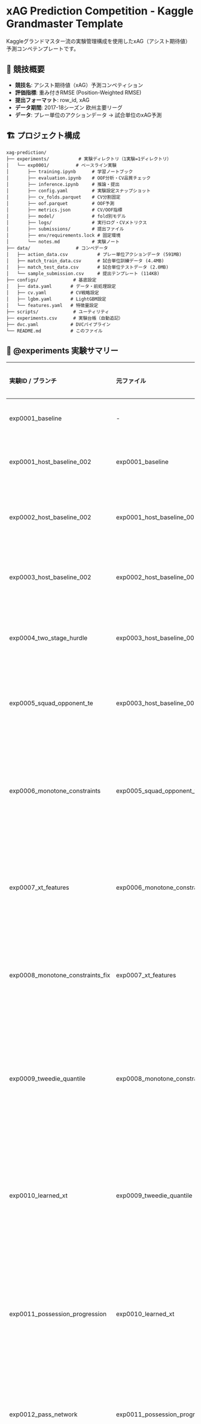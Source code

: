 # xAG Prediction Competition - Kaggle Grandmaster Template

Kaggleグランドマスター流の実験管理構成を使用したxAG（アシスト期待値）予測コンペテンプレートです。

## 🎯 競技概要

- **競技名**: アシスト期待値（xAG）予測コンペティション
- **評価指標**: 重み付きRMSE (Position-Weighted RMSE)
- **提出フォーマット**: row_id, xAG
- **データ期間**: 2017-18シーズン 欧州主要リーグ
- **データ**: プレー単位のアクションデータ → 試合単位のxAG予測

## 🏗️ プロジェクト構成

```
xag-prediction/
├── experiments/           # 実験ディレクトリ（1実験=1ディレクトリ）
│   └── exp0001/          # ベースライン実験
│       ├── training.ipynb      # 学習ノートブック
│       ├── evaluation.ipynb    # OOF分析・CV品質チェック
│       ├── inference.ipynb     # 推論・提出
│       ├── config.yaml         # 実験設定スナップショット
│       ├── cv_folds.parquet    # CV分割固定
│       ├── oof.parquet         # OOF予測
│       ├── metrics.json        # CV/OOF指標
│       ├── model/              # fold別モデル
│       ├── logs/               # 実行ログ・CVメトリクス
│       ├── submissions/        # 提出ファイル
│       ├── env/requirements.lock # 固定環境
│       └── notes.md            # 実験ノート
├── data/                 # コンペデータ
│   ├── action_data.csv           # プレー単位アクションデータ (591MB)
│   ├── match_train_data.csv      # 試合単位訓練データ (4.4MB)
│   ├── match_test_data.csv       # 試合単位テストデータ (2.0MB)
│   └── sample_submission.csv     # 提出テンプレート (114KB)
├── configs/             # 基底設定
│   ├── data.yaml       # データ・前処理設定
│   ├── cv.yaml         # CV戦略設定
│   ├── lgbm.yaml       # LightGBM設定
│   └── features.yaml   # 特徴量設定
├── scripts/             # ユーティリティ
├── experiments.csv      # 実験台帳（自動追記）
├── dvc.yaml            # DVCパイプライン
└── README.md           # このファイル
```

## 🧪 @experiments 実験サマリー

| 実験ID / ブランチ                      | 元ファイル                            | 実施日        | 試したこと                                  | 精度への影響 (CV / LB etc.)                                                       | 結果     | 考察                                                                              | 根拠・スクリーンショット                                                                                    |
| :------------------------------- | :------------------------------- | :--------- | :------------------------------------- | :-------------------------------------------------------------------------- | :----- | :------------------------------------------------------------------------------ | :---------------------------------------------------------------------------------------------- |
| exp0001_baseline                 | -                                | 2025-10-02 | LightGBMベースライン構築                       | CV: 0.246 → 0.231 (−6.1%)                                                   | ✅ 改善   | Optuna調整により過学習が抑制され汎化性能が向上                                                      | `/Users/aritakohei/Library/CloudStorage/Dropbox/スクリーンショットスクリーンショット 2025-10-02 16.08.39.png`     |
| exp0001_host_baseline_002        | exp0001_baseline                 | 2025-10-02 | Optuna調整 (num_leaves=17, lr≈0.0196)    | CV mean: 0.2687 (OOF: 0.2688)                                               | -      | 比較基準となるベースライン。基本特徴量のみでの性能                                                       | `experiments/exp0001/logs/host_baseline_002_metrics.json`                                       |
| exp0002_host_baseline_002        | exp0001_host_baseline_002        | 2025-10-02 | アクション派生特徴量追加 + 時間正規化 + ターゲットエンコーディング   | CV mean: 0.2683 (std 0.0061) / OOF: 0.2684                                  | ✅ 改善   | 選手の行動パターンと時間要素の正規化が予測精度に寄与。わずかな改善(−0.0004)                                      | `experiments/exp0002/logs/host_baseline_002_metrics.json`, `experiments/exp0002/training.ipynb` |
| exp0003_host_baseline_002        | exp0002_host_baseline_002        | 2025-10-02 | プログレッシブ/ディープ指標の集約特徴 + pass→shot拡張      | CV mean: 0.2662 (std 0.0060) / OOF: 0.2663                                  | ✅ 改善   | 攻撃的プレー連鎖の特徴量化が効果的。累積で−0.0025の改善                                                 | `experiments/exp0003/logs/host_baseline_002_metrics.json`, `experiments/exp0003/training.ipynb` |
| exp0004_two_stage_hurdle         | exp0003_host_baseline_002        | 2025-10-02 | xAG>0分類→回帰の2段階LightGBM + 既存特徴群         | CV mean: 0.2889 (std 0.0059) / OOF: 0.2890                                  | ❌ 悪化   | 分類確率の縮小効果で高xAG試合を過小評価。キャリブレーション不足により+0.0227悪化                                   | `experiments/exp0004/logs/host_baseline_002_metrics.json`, `experiments/exp0004/training.ipynb` |
| exp0005_squad_opponent_te        | exp0003_host_baseline_002        | 2025-10-03 | Squad×Opponent交互作用のOOFターゲットエンコーディング追加  | CV mean: 0.2659 (std 0.0061) / OOF: 0.2660                                  | ✅ 改善   | 対戦カード別のxAG傾向を捕捉。exp0003から−0.0003の改善でベストスコア更新                                    | `experiments/exp0005/logs/host_baseline_002_metrics.json`, `experiments/exp0005/training.ipynb` |
| exp0006_monotone_constraints     | exp0005_squad_opponent_te        | 2025-10-03 | LightGBM単調性制約（monotone_constraints）の導入 | CV mean: 0.2657 (std 0.0061) / OOF: 0.2658                                  | ✅ 改善   | 14特徴量に単調増加制約を適用。exp0005から−0.0002改善で**新ベストスコア更新** (0.2657)。過学習抑制とドメイン知識の組み込みが効果的 | `experiments/exp0006/logs/host_baseline_002_metrics.json`, `experiments/exp0006/training.ipynb` |
| exp0007_xt_features              | exp0006_monotone_constraints     | 2025-10-03 | xT (Expected Threat) 特徴量の追加            | CV mean: 0.2653 (std 0.0063) / OOF: 0.2654                                  | ✅ 改善   | ΔxT特徴が攻撃・位置指標を補完し、exp0006から−0.0004で新ベスト更新。fold2で高リフトを確認                         | `experiments/exp0007/logs/host_baseline_002_metrics.json`, `experiments/exp0007/training.ipynb` |
| exp0008_monotone_constraints_fix | exp0007_xt_features              | 2025-10-03 | 単調性制約対象列の整合性と存在チェック                    | CV mean: 0.2649 (std 0.0063) / OOF: 0.2650                                  | ✅ 改善   | 既存制約の列名ズレを修正し、攻撃系特徴量への単調増加制約を適正化。exp0007から−0.0004更新でベスト継続                       | `experiments/exp0008/logs/host_baseline_002_metrics.json`, `experiments/exp0008/training.ipynb` |
| exp0009_tweedie_quantile         | exp0008_monotone_constraints_fix | 2025-10-03 | Tweedie目的 + 分位LGBMブレンド (Isotonic校正含む)  | CV mean: 0.2657 (std 0.0070) / OOF: 0.2657 → 分位ブレンド OOF 0.2657 → 校正後 0.2735 | ❌ 悪化   | Tweedieは右裾重視でも基礎モデル比 +0.0007。分位ブレンドは0.1近傍のバイアス補正狙いも校正で逆に悪化。Tail強調は別の損失設計が必要     | `experiments/exp0009/logs/host_baseline_002_metrics.json`, `experiments/exp0009/training.ipynb` |
| exp0010_learned_xt               | exp0009_tweedie_quantile         | 2025-10-03 | 学習型xT (value iteration) + ΔxT派生集約      | CV mean: 0.2560 (std 0.0060) / OOF: 0.2561                                  | ✅ 大幅改善 | 固定マトリクスxTをMarkov学習値へ置き換え、成功期待値×ΔxT等を選手×試合に集約。fold1で-0.020、平均でも-0.009改善し過去最良を更新  | `experiments/exp0010/logs/host_baseline_002_metrics.json`, `experiments/exp0010/training.ipynb` |
| exp0011_possession_progression   | exp0010_learned_xt               | 2025-10-03 | 学習xT + ポゼッション進行速度/直進性集約                | CV mean: 0.2530 (std 0.0064) / OOF: 0.2530                                  | ✅ 改善   | 学習xTに連動してポゼッション速度・Δx/秒・ファイナルサード到達ステップ等を追加。fold1で-0.0027、平均で-0.003改善と過去最良を更新     | `experiments/exp0011/logs/host_baseline_002_metrics.json`, `experiments/exp0011/training.ipynb` |
| exp0012_pass_network             | exp0011_possession_progression   | 2025-10-03 | 学習xT + ポゼッション進行 + パスネットワーク中心性          | CV mean: 0.2533 (std 0.0064) / OOF: 0.2534                                  | ➖ 微差   | 中心性・受け口を追加しfold平均は横ばい。`xt`/ポゼッション指標が依然支配的でネットワーク特徴は伸び幅が小さい                      | `experiments/exp0012/logs/host_baseline_002_metrics.json`, `experiments/exp0012/training.ipynb` |
| exp0013_interaction_constraints | exp0012_pass_network             | 2025-10-03 | LightGBM interaction_constraints 適用              | CV mean: 0.3061 (std 0.0097) / OOF: 0.3063                                  | ❌ 大幅悪化 | 許可グループが狭く木の分割が制限され、学習xT/ポゼッション特徴を活かせず大幅劣化。制約設計の再検討が必要                     | `experiments/exp0013/logs/host_baseline_002_metrics.json`, `experiments/exp0013/training.ipynb` |

> **How to use**
> 1. 実験ごとに1行追加し、`experiments/expXXXX` での変更内容・仮説を簡潔にまとめる。
> 2. 精度指標は CV/OOF/LB など比較できる数値を前後で記録する。
> 3. 再現性を高めるため、関連ノートブック・PR・スクリーンショットなどのパスを記載する（上記は記入例）。
> 4. 追加情報が多い場合は `experiments/expXXXX/notes.md` に詳細を書き、本表からリンクする。

### exp0002_host_baseline_002 追加要素

- 選手の年齢を`Date`と`birth_date`から算出し、基本特徴量に追加。
- アクションデータを試合×選手に集約し、アクション総数・平均座標・ゴール数・アクションタイプ別カウントを結合。
- パスやシュートなど主要アクションの成功率、フィールドゾーン別アクション比率、出場時間あたりの指標を作成。
- 攻守アクションの比率や`pass → shot`の連続発生回数を特徴量化して攻撃寄りの振る舞いを捉える。
- `player_id` / `Squad` / `Opponent`に対してターゲットエンコーディングを実施し、CVリークを避けるためfold単位の平均で平滑化。

### exp0004_two_stage_hurdle 所感

- xAG>0の発生率は約31%で、分類ステージの確率が0.2〜0.3程度に収束するケースが多く、回帰出力との積によって高xAG試合を過度に縮小する挙動が発生した。
- 2段階化により軽微な外れ値は抑制できた一方、単段LightGBM（exp0003）と比較してCV meanが約+0.023悪化し、ゼロインフレ対策としては現状のままでは有効性が確認できなかった。
- 改善余地としては、分類確率のキャリブレーション（Platt/Isotonic）やゼロ除外時のリサンプル、回帰ステージでのメトリクス最適化（Quantile目標やタスク専用メトリック）を併用するアブレーションが必要。

### exp0005_squad_opponent_te 追加要素

- **Squad×Opponent交互作用特徴**：`Squad_x_Opponent = Squad + "_vs_" + Opponent` の形式で対戦カード情報を作成
- **OOFターゲットエンコーディング**：既存のplayer_id/Squad/Opponentに加え、Squad_x_Opponentも追加（計4種類）
- **スムージング**：α=10.0でベイズ的平滑化を実施し、少数サンプルの過学習を抑制
- **漏洩防止**：GroupKFold(match_id)で分割したfold外データでTEを算出し、fold内に適用
- exp0003（CV: 0.2662）から**−0.0003改善**でベストスコアを更新。対戦カード特有のxAG傾向（攻撃的vs守備的、強豪vs下位など）を効果的に捕捉した。

### exp0006_monotone_constraints 追加要素

- **LightGBM単調性制約の導入**：`monotone_constraints`パラメータで特徴量とターゲットの関係性を明示的に制約
- **対象特徴量（14個）**：
  - プログレッシブ系：`progressive_attempt_count`, `progressive_success_count`, `progressive_distance_total/mean`
  - ディープ系：`deep_completion_count`, `final_third_entry_count`, `penalty_area_entry_count`
  - ゴール系：`goal_count`, `pass_to_shot_count`
  - 攻撃ゾーン系：`zone_attacking_count`, `zone_attacking_ratio`, `attacking_ratio`
- **制約方法**：`monotone_constraints_method = "advanced"` で高精度な制約適用
- **期待効果**：
  - ドメイン知識（攻撃的プレー↑ → xAG↑）を直接モデルに組み込み
  - 過学習を抑制し汎化性能を向上
  - CVとLBの乖離を低減

### exp0007_xt_features 追加要素

- **結果サマリー**：CV mean 0.2653 (std 0.0063) / OOF 0.2654。exp0006_monotone_constraints比で−0.0004改善し、新ベスト。fold2 (0.2764) が突出する一方で他foldは0.264前後に収束し安定。
- **xT (Expected Threat) 特徴量の導入**：サッカー分析の標準指標をxAG予測に活用。
- **xTグリッド**：ピッチを16×12グリッドに分割し、各位置の得点脅威度を定義。
  - ゴールに近いほど、中央に近いほど高い脅威値。
  - Karun Singh の手法ベースの簡易実装（経験則）。
- **ΔxT計算**：アクションの開始位置と終了位置の脅威差分を算出。
  - 成功アクション：実際のxT増分。
  - 失敗アクション：開始地点の価値を30%失う（ペナルティ）。
- **Optuna最適化結果**：trial 29が最良。`num_leaves=27`, `learning_rate≈0.0148`, `min_child_samples=39`でΔxTとの相性が良好。
- **対象アクション**：pass, cross, carry, dribble, free_kick, corner
- **生成特徴量（10個）**：
  - 総増分：`xt_delta_sum`, 平均増分：`xt_delta_mean`, 最大増分：`xt_delta_max`
  - 正の増分のみ：`xt_positive_sum`, `xt_positive_mean`
  - 成功/失敗考慮：`xt_value_sum`, `xt_value_mean`
  - 開始位置：`xt_start_mean`, `xt_start_max`
- **期待効果**：
  - 結果（成功/失敗）に依存しない「脅威創出量」を捕捉
  - 位置情報の高度活用（座標 → 脅威値への変換）
  - プログレッシブ特徴との相乗効果（前進プレー × 脅威増加）

## 🐳 Docker クイックスタート（推奨）

### 1. Docker環境のセットアップ

```bash
# リポジトリクローン
git clone https://github.com/YOUR_USERNAME/DSDOJO-3.git
cd DSDOJO-3

# Dockerイメージのビルドと起動
docker-compose up -d

# Jupyter Labへアクセス
# ブラウザで http://localhost:8888 を開く
```

### 2. ノートブック実行

```
# Jupyter Labで experiments/exp0001/training.ipynb を開いて実行
# 全セルを順番に実行: Cell → Run All Cells
```

### 3. Docker環境の管理

```bash
# コンテナ停止
docker-compose down

# コンテナ再起動
docker-compose restart

# ログ確認
docker-compose logs -f
```

## 💻 ローカル環境セットアップ（Docker未使用の場合）

### 1. Python環境準備

```bash
# Python 3.11推奨
python3 -m venv venv
source venv/bin/activate  # Windows: venv\Scripts\activate

# 依存関係インストール
pip install -r requirements.txt
```

### 2. Jupyter Lab起動

```bash
jupyter lab

# ブラウザで experiments/exp0001/training.ipynb を開いて実行
```

### 3. ワンコマンド実験実行（Jupyter不要）

```bash
# config.yaml と生データ (match_train/test, action_data など) が paths.data_dir に揃っている前提
python -m scripts.run_local_experiment \
  --config experiments/exp0001/config.yaml \
  --output-dir experiments/exp0001/artifacts

# 実行後: artifacts/ 内に metrics.json, oof_predictions.csv, feature_importance.csv, submission_exp0001.csv が生成されます
# また `experiments/exp0001/logs/` にも最新のCV結果 (`*_metrics.json`, `*_training.log`) が記録されます
```

## 📊 コンペティション固有の特徴

### データの時間分解能ギャップ

このコンペティションの最大の特徴は、**入力と出力の時間分解能が異なる**点です：

- **入力データ**: プレー単位のアクションデータ (`action_data.csv`)
- **出力データ**: 試合単位のxAG (`match_train_data.csv`, `match_test_data.csv`)

プレーレベルの情報をどのように集約して試合レベルの予測に繋げるかが鍵となります。

### 評価指標: 重み付きRMSE

```python
def calculate_pw_rmse(labels, preds, w_pos=5.0, thresh=0.1):
    """Position-Weighted RMSE

    xAG >= 0.1 の場合に誤差を5倍に重み付け
    チャンス創出があった試合の予測精度を重視
    """
    weights = np.where(labels >= thresh, w_pos, 1.0)
    squared_errors = (labels - preds) ** 2
    weighted_squared_errors = weights * squared_errors
    pw_rmse = np.sqrt(np.mean(weighted_squared_errors) + 1e-9)
    return float(pw_rmse)
```

### xAG (Expected Assists) とは

- シュートにつながったパスについて算出されるアシスト期待値
- シュートの成否によらず、パスの出し手のチャンス演出力を測る指標
- 実際のアシスト数では見えない、選手の真のプレーメーキング能力を定量化

## 📊 実験管理の仕組み

### 設定の階層

1. **基底設定** (`configs/`): プロジェクト共通の設定
2. **実験スナップショット** (`experiments/exp0001/config.yaml`): 実行時の固定設定

### CV分割の固定

```python
# cv_folds.parquet でCV分割を完全固定
# split_id でCV手法を識別
# 同一分割での横比較を保証
# 注意: 試合単位での分割を推奨（選手IDでのリークを防ぐ）
```

### 成果物の追跡

- **OOF**: `oof.parquet` (index, fold, y_true, y_pred)  
- **メトリクス**: `metrics.json` (CV mean±std, per-fold)
- **モデル**: `model/fold*.lgb` (LightGBM binary)
- **提出**: `submissions/submission.csv` + manifest.json

### 実験台帳

`experiments.csv` に全実験の記録を自動追記：

| exp_id | cv_mean | cv_std | lb_public | git_sha | wandb_url | notes |
|--------|---------|--------|-----------|---------|-----------|-------|
| exp0001 | 0.8732 | 0.0061 | TBD | abcd1234 | wandb.ai/... | baseline |

## 🔧 主要コマンド

### データ管理（DVC）

```bash
# データパイプライン実行
dvc repro

# データ復元
dvc pull

# 新データ追加
dvc add data/external/new_data.csv
dvc push
```

### 実験実行（CLI版）

```bash
# データ確認
ls -lh data/*.csv

# 前処理（必要に応じて）
python -m scripts.preprocess --config configs/data.yaml --input data --output data

# CV分割作成（試合単位での分割を推奨）
python -m scripts.make_folds --config configs/cv.yaml --data data/match_train_data.csv --output cv_folds.parquet
```

### コード品質

```bash
# フォーマット・リント
black .
ruff . --fix

# pre-commit インストール
pre-commit install

# テスト実行
pytest tests/
```

## 📈 特徴量エンジニアリングのアイデア

### アクションデータの集約

プレー単位のデータを試合単位に集約する際の特徴量例：

- **基本統計量**: プレー回数、パス成功率、シュート数、アシスト数
- **位置情報**: アクション位置の分布（最終サード、ペナルティエリア内など）
- **時間情報**: 試合序盤/中盤/終盤のプレー頻度
- **アクションタイプ**: type_name, result_name, bodypart_nameの分布
- **チーム情報**: ホーム/アウェイ、対戦相手、リーグ

### 選手情報の活用

- **年齢**: 生年月日から算出した年齢・年齢区分
- **経験**: プレイ分数、先発/途中出場
- **ポジション**: 背番号・プレー位置からの推定

### カテゴリ特徴量

LightGBMのネイティブcategorical機能を活用：

```python
categorical_feature = [
    'competition', 'team_name_short', 'Venue',
    'type_name', 'result_name', 'bodypart_name'
]
```

## ⚙️ LightGBM設定

### 決定性の確保

```yaml
params:
  deterministic: true
  force_row_wise: true  # 数値安定性
  seed: 42
```

### GPU対応

```yaml
# Linux + NVIDIA GPU
device_type: cuda

# OpenCL（互換性重視）
device_type: gpu  

# CPU（Colab GPUなし時）
device_type: cpu
```

## 📋 実験チェックリスト

### 学習前

- [ ] config.yamlで設定固定
- [ ] cv_folds.parquetでCV分割固定
- [ ] W&B初期化
- [ ] Git SHA記録

### 学習中

- [ ] foldごとのスコア監視
- [ ] early_stopping活用
- [ ] feature_importance記録

### 学習後

- [ ] OOF分析（evaluation.ipynb）
- [ ] CV品質チェック（リーク監査）
- [ ] 推論・提出（inference.ipynb）
- [ ] 実験台帳更新
- [ ] notes.md更新

## ⚠️ データリークへの注意

### 選手IDによるリーク

同じ選手が訓練データとテストデータの両方に登場します。試合単位でCV分割を行い、選手IDによる情報リークを防ぐことが重要です。

### 時間によるリーク

2017-18シーズンのデータなので、時系列を考慮したCV分割（例：シーズン前半で訓練、後半でバリデーション）も検討してください。

## 🔍 トラブルシューティング

### よくある問題

1. **GPU未対応エラー**
   ```yaml
   # config.yaml で切り替え
   device_type: cpu
   ```

2. **Kaggle API認証エラー**
   ```bash
   # ~/.kaggle/kaggle.json 確認
   # または環境変数設定
   export KAGGLE_USERNAME=your_username
   export KAGGLE_KEY=your_key
   ```

3. **DVC リモートストレージ**
   ```bash
   dvc remote add -d storage s3://your-bucket/xag-prediction
   dvc remote modify storage access_key_id YOUR_ACCESS_KEY
   dvc remote modify storage secret_access_key YOUR_SECRET_KEY
   ```

## 📚 参考資料

- [LightGBM Documentation](https://lightgbm.readthedocs.io/)
- [DVC User Guide](https://dvc.org/doc/user-guide)
- [Weights & Biases Guides](https://docs.wandb.ai/)
- [Kaggle API](https://github.com/Kaggle/kaggle-api)
- [xG/xAG Explained - FBref](https://fbref.com/en/expected-goals-model-explained/)

## 🎯 次のステップ

1. **時間分解能ギャップの解決**: プレーレベル→試合レベルへの効果的な集約方法
2. **ハイパーパラメータ最適化**: Optuna統合（重み付きRMSEを目的関数に）
3. **アンサンブル**: 複数モデル・CV手法の組み合わせ
4. **特徴量追加**: シュート位置・パス位置の空間特徴、選手の過去xAG統計
5. **CV戦略**: 試合単位・時系列考慮の分割でリーク防止

---

**\"Trust Your CV\"** - 重み付きRMSEでCVを信頼し、LBとの乖離を監視しながら改善を重ねましょう⚽🚀
